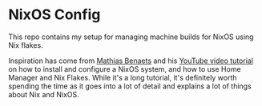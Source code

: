 # NixOS Config

This repo contains my setup for managing machine builds for NixOS using Nix flakes.

Inspiration has come from [Mathias Benaets](https://github.com/MatthiasBenaets/nixos-config) and 
his [YouTube video tutorial](https://www.youtube.com/watch?v=AGVXJ-TIv3Y) on how to install and configure 
a NixOS system, and how to use Home Manager and Nix Flakes. While it's a long tutorial, it's definitely
worth spending the time as it goes into a lot of detail and explains a lot of things about Nix and NixOS.

